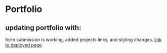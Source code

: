 # Portfolio
## updating portfolio with:
form submission is working,
added projects links,
and styling changes.
[link to deployed page]()
